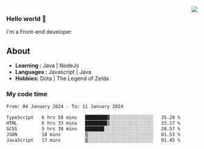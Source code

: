 <img align='right' src="https://github-readme-stats.vercel.app/api?username=jumodada&show_icons=true&theme=vue">

### Hello world 👋

I'm a Front-end developer 
    
## About
-  **Learning :** Java | NodeJs
-  **Languages :** Javascript | Java
-  **Hobbies:** Dota | The Legend of Zelda

### My code time

<!--START_SECTION:waka-->

```txt
From: 04 January 2024 - To: 11 January 2024

TypeScript   6 hrs 58 mins   ████████▓░░░░░░░░░░░░░░░░   35.29 %
HTML         6 hrs 33 mins   ████████▒░░░░░░░░░░░░░░░░   33.17 %
SCSS         5 hrs 38 mins   ███████░░░░░░░░░░░░░░░░░░   28.57 %
JSON         18 mins         ▒░░░░░░░░░░░░░░░░░░░░░░░░   01.53 %
JavaScript   17 mins         ▒░░░░░░░░░░░░░░░░░░░░░░░░   01.45 %
```

<!--END_SECTION:waka-->

